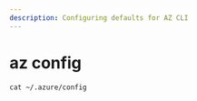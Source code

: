 ```yaml
---
description: Configuring defaults for AZ CLI
---
```


# az config

```text
cat ~/.azure/config
```

